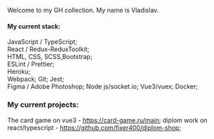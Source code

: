 Welcome to my GH collection.
My name is Vladislav.

#### My current stack:

JavaScript / TypeScript;  
React / Redux-ReduxToolkit;  
HTML, CSS, SCSS,Bootstrap;  
ESLint / Prettier;  
Heroku;  
Webpack; Git; Jest;  
Figma / Adobe Photoshop;
Node js/socket.io;
Vue3/vuex;
Docker;

### My current projects:

The card game on vue3 - https://card-game.ru/main;
diplom work on react/typescript - https://github.com/fixer400/diplom-shop;
